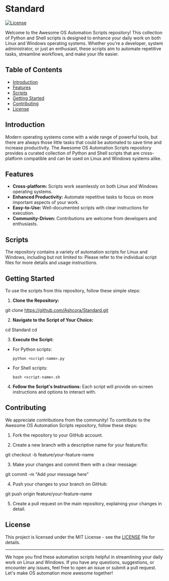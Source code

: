# Standard

[![License](https://img.shields.io/badge/license-MIT-blue.svg)](LICENSE)

Welcome to the Awesome OS Automation Scripts repository! This collection of Python and Shell scripts is designed to enhance your daily work on both Linux and Windows operating systems. Whether you're a developer, system administrator, or just an enthusiast, these scripts aim to automate repetitive tasks, streamline workflows, and make your life easier.

## Table of Contents

- [Introduction](#introduction)
- [Features](#features)
- [Scripts](#scripts)
- [Getting Started](#getting-started)
- [Contributing](#contributing)
- [License](#license)

## Introduction

Modern operating systems come with a wide range of powerful tools, but there are always those little tasks that could be automated to save time and increase productivity. The Awesome OS Automation Scripts repository provides a curated collection of Python and Shell scripts that are cross-platform compatible and can be used on Linux and Windows systems alike.

## Features

- **Cross-platform:** Scripts work seamlessly on both Linux and Windows operating systems.
- **Enhanced Productivity:** Automate repetitive tasks to focus on more important aspects of your work.
- **Easy-to-Use:** Well-documented scripts with clear instructions for execution.
- **Community-Driven:** Contributions are welcome from developers and enthusiasts.

## Scripts

The repository contains a variety of automation scripts for Linux and Windows, including but not limited to:
Please refer to the individual script files for more details and usage instructions.

## Getting Started

To use the scripts from this repository, follow these simple steps:

1. **Clone the Repository:**

git clone https://github.com/Ashcora/Standard.git


2. **Navigate to the Script of Your Choice:**

cd Standard
cd <script-name>


3. **Execute the Script:**
- For Python scripts:
  ```
  python <script-name>.py
  ```
- For Shell scripts:
  ```
  bash <script-name>.sh
  ```

4. **Follow the Script's Instructions:**
Each script will provide on-screen instructions and options to interact with.

## Contributing

We appreciate contributions from the community! To contribute to the Awesome OS Automation Scripts repository, follow these steps:

1. Fork the repository to your GitHub account.

2. Create a new branch with a descriptive name for your feature/fix:

git checkout -b feature/your-feature-name

3. Make your changes and commit them with a clear message:

git commit -m "Add your message here"

4. Push your changes to your branch on GitHub:

git push origin feature/your-feature-name


5. Create a pull request on the main repository, explaining your changes in detail.

## License

This project is licensed under the MIT License - see the [LICENSE](LICENSE) file for details.

---

We hope you find these automation scripts helpful in streamlining your daily work on Linux and Windows. If you have any questions, suggestions, or encounter any issues, feel free to open an issue or submit a pull request. Let's make OS automation more awesome together!
